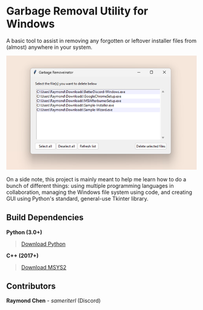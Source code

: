 # Garbage Removal Utility for Windows

A basic tool to assist in removing any forgotten or leftover installer files from (almost) anywhere in your system.

![Example Screenshot](assets/example_screenshot.png)

On a side note, this project is mainly meant to help me learn how to do a bunch of different things: using multiple programming languages in collaboration, managing the Windows file system using code, and creating GUI using Python's standard, general-use Tkinter library.

## Build Dependencies
**Python (3.0+)**
> [Download Python](https://www.python.org "Click here to redirect!")

**C++ (2017+)**
> [Download MSYS2](https://www.msys2.org "Click here to redirect!")

## Contributors
**Raymond Chen** - *sameriterl* (Discord)
